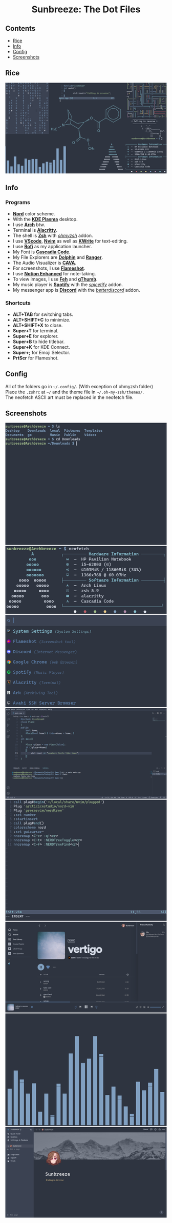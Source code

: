 # <p align = "center">Sunbreeze: The Dot Files</p>
## Contents
- [Rice](#rice)
- [Info](#info)
- [Config](#config)
- [Screenshots](#screenshots)
## Rice
![Desktop](/screenshots/desktop.png)
## Info
### Programs
- [**Nord**](https://www.nordtheme.com/) color scheme.
- With the [**KDE Plasma**](https://kde.org/plasma-desktop/) desktop.
- I use [**Arch**](https://archlinux.org/) btw.
- Terminal is [**Alacritty**](https://github.com/alacritty/alacritty).
- The shell is [**Zsh**](https://ohmyz.sh/) with [*ohmyzsh*](https://ohmyz.sh/) addon.
- I use [**VScode**](https://code.visualstudio.com/), [**Nvim**](https://neovim.io/) as well as [**KWrite**](https://apps.kde.org/kwrite/) for text-editing.
- I use [**Rofi**](https://github.com/davatorium/rofi) as my application launcher.
- My Font is [**Cascadia Code**](https://github.com/microsoft/cascadia-code).
- My File Explorers are [**Dolphin**](https://apps.kde.org/dolphin/) and [**Ranger**](https://ranger.github.io/).
- The Audio Visualizer is [**CAVA**](https://github.com/karlstav/cava).
- For screenshots, I use [**Flameshot**](https://flameshot.org/).
- I use [**Notion Enhanced**](https://github.com/notion-enhancer/desktop) for note-taking.
- To view images, I use [**Feh**](https://feh.finalrewind.org/) and [**gThumb**](https://wiki.gnome.org/Apps/Gthumb).
- My music player is [**Spotify**](https://spotify.com) with the [*spicetify*](https://spicetify.app/) addon.
- My messenger app is [**Discord**](https://discord.com) with the [*betterdiscord*](https://betterdiscord.app/) addon.
### Shortcuts
- **ALT+TAB** for switching tabs.
- **ALT+SHIFT+C** to minimize.
- **ALT+SHIFT+X** to close.
- **Super+T** for terminal.
- **Super+E** for explorer.
- **Super+B** to hide titlebar.
- **Super+K** for KDE Connect.
- **Super+;** for Emoji Selector.
- **PrtScr** for Flameshot.
## Config
All of the folders go in `~/.config/`. (With exception of ohmyzsh folder)  
Place the `.zshrc` at `~/` and the theme file in `~/.oh-my-zsh/themes/`.  
The neofetch ASCII art must be replaced in the neofetch file.
## Screenshots
![alacritty](/screenshots/alacritty.png)
![neofetch](/screenshots/neofetch.png)
![rofi](/screenshots/rofi.png)
![vscode](/screenshots/vscode.png)
![nvim](/screenshots/nvim.png)
![spotify](/screenshots/spotify.png)
![cava](/screenshots/cava.png)
![notion](/screenshots/notion.png)
